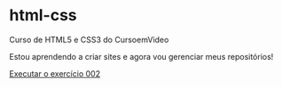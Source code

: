 # html-css

Curso de HTML5 e CSS3 do CursoemVideo

 Estou aprendendo a criar sites e agora vou gerenciar meus repositórios!

<a href="https://brenosantosxp.github.io/html-css/exercicios/ex002/index.html">Executar o exercício 002</a>